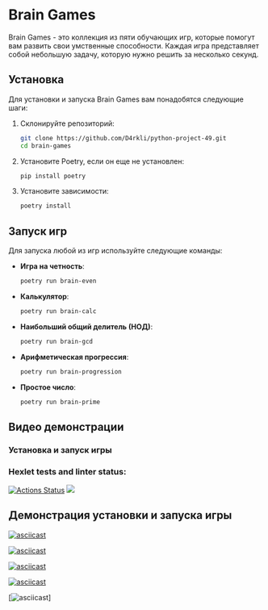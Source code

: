 # Brain Games

Brain Games - это коллекция из пяти обучающих игр, которые помогут вам развить свои умственные способности. Каждая игра представляет собой небольшую задачу, которую нужно решить за несколько секунд.

## Установка

Для установки и запуска Brain Games вам понадобятся следующие шаги:

1. Склонируйте репозиторий:
    ```sh
    git clone https://github.com/D4rkli/python-project-49.git
    cd brain-games
    ```

2. Установите Poetry, если он еще не установлен:
    ```sh
    pip install poetry
    ```

3. Установите зависимости:
    ```sh
    poetry install
    ```

## Запуск игр

Для запуска любой из игр используйте следующие команды:

- **Игра на четность**:
    ```sh
    poetry run brain-even
    ```

- **Калькулятор**:
    ```sh
    poetry run brain-calc
    ```

- **Наибольший общий делитель (НОД)**:
    ```sh
    poetry run brain-gcd
    ```

- **Арифметическая прогрессия**:
    ```sh
    poetry run brain-progression
    ```

- **Простое число**:
    ```sh
    poetry run brain-prime
    ```

## Видео демонстрации

### Установка и запуск игры



### Hexlet tests and linter status:
[![Actions Status](https://github.com/D4rkli/python-project-49/actions/workflows/hexlet-check.yml/badge.svg)](https://github.com/D4rkli/python-project-49/actions)
<a href="https://codeclimate.com/github/D4rkli/python-project-49/maintainability"><img src="https://api.codeclimate.com/v1/badges/0f319a9781c1f9341917/maintainability" /></a>
## Демонстрация установки и запуска игры
[![asciicast](https://asciinema.org/a/LyTIyFK02TPwz7B8EThR4ItaL.svg)](https://asciinema.org/a/LyTIyFK02TPwz7B8EThR4ItaL)

[![asciicast](https://asciinema.org/a/XYVe4bFyRJxiX6abRSnVB60mb.svg)](https://asciinema.org/a/XYVe4bFyRJxiX6abRSnVB60mb)

[![asciicast](https://asciinema.org/a/hKAWRzohKLHVKVceQ4GRI2VpU.svg)](https://asciinema.org/a/hKAWRzohKLHVKVceQ4GRI2VpU)

[![asciicast](https://asciinema.org/a/YO7jDi82zF1M05Ob7VmY7Jtci.svg)](https://asciinema.org/a/YO7jDi82zF1M05Ob7VmY7Jtci)

[![asciicast](https://asciinema.org/a/cJIzzqMD13GeUgRL73TtsqXlS.svg)]
